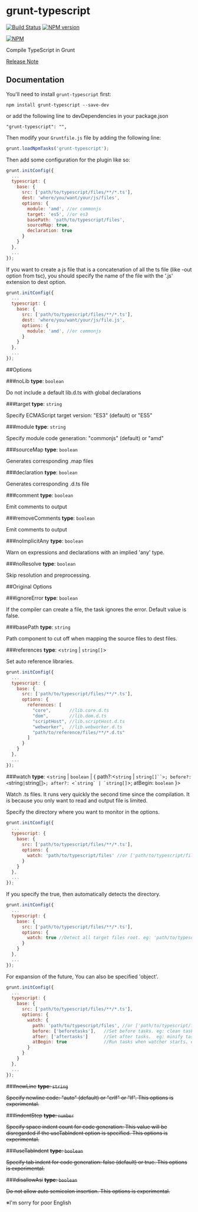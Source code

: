 grunt-typescript
================
[![Build Status](https://travis-ci.org/k-maru/grunt-typescript.png?branch=master)](https://travis-ci.org/k-maru/grunt-typescript) [![NPM version](https://badge.fury.io/js/grunt-typescript.png)](http://badge.fury.io/js/grunt-typescript)

[![NPM](https://nodei.co/npm/grunt-typescript.png?downloads=true)](https://nodei.co/npm/grunt-typescript/)

Compile TypeScript in Grunt

[Release Note](CHANGELOG.md)

## Documentation
You'll need to install `grunt-typescript` first:

```
npm install grunt-typescript --save-dev
```

or add the following line to devDependencies in your package.json

```
"grunt-typescript": "",
```

Then modify your `Gruntfile.js` file by adding the following line:

```js
grunt.loadNpmTasks('grunt-typescript');
```

Then add some configuration for the plugin like so:

```js
grunt.initConfig({
  ...
  typescript: {
    base: {
      src: ['path/to/typescript/files/**/*.ts'],
      dest: 'where/you/want/your/js/files',
      options: {
        module: 'amd', //or commonjs
        target: 'es5', //or es3
        basePath: 'path/to/typescript/files',
        sourceMap: true,
        declaration: true
      }
    }
  },
  ...
});
```

If you want to create a js file that is a concatenation of all the ts file (like -out option from tsc),
you should specify the name of the file with the '.js' extension to dest option.

```js
grunt.initConfig({
  ...
  typescript: {
    base: {
      src: ['path/to/typescript/files/**/*.ts'],
      dest: 'where/you/want/your/js/file.js',
      options: {
        module: 'amd', //or commonjs
      }
    }
  },
  ...
});
```

##Options

###noLib
**type**: `boolean`

Do not include a default lib.d.ts with global declarations

###target
**type**: `string`

Specify ECMAScript target version: "ES3" (default) or "ES5"

###module
**type**: `string`

Specify module code generation: "commonjs" (default) or "amd"

###sourceMap
**type**: `boolean`

Generates corresponding .map files

###declaration
**type**: `boolean`

Generates corresponding .d.ts file

###comment
**type**: `boolean`

Emit comments to output

###removeComments
**type**: `boolean`

Emit comments to output

###noImplicitAny
**type**: `boolean`

Warn on expressions and declarations with an implied 'any' type.

###noResolve
**type**: `boolean`

Skip resolution and preprocessing.

##Original Options

###ignoreError
**type**: `boolean`

If the compiler can create a file, the task ignores the error.
Default value is false.

###basePath
**type**: `string`

Path component to cut off when mapping the source files to dest files.

###references
**type**: <`string` | `string[]`>

Set auto reference libraries.

```js
grunt.initConfig({
  ...
  typescript: {
    base: {
      src: ['path/to/typescript/files/**/*.ts'],
      options: {
        references: [
          "core",       //lib.core.d.ts
          "dom",        //lib.dom.d.ts
          "scriptHost", //lib.scriptHost.d.ts
          "webworker",  //lib.webworker.d.ts
          "path/to/reference/files/**/*.d.ts"
        ]
      }
    }
  },
  ...
});
```

###watch
**type**: <`string` | `boolean` | { path?:<`string` | `string[]``>; before?: <`string` | `string[]``>; after?: <`string` | `string[]``>; atBegin: `boolean` }>

Watch .ts files.
It runs very quickly the second time since the compilation. It is because you only want to read and output file is limited.

Specify the directory where you want to monitor in the options.

```js
grunt.initConfig({
  ...
  typescript: {
    base: {
      src: ['path/to/typescript/files/**/*.ts'],
      options: {
        watch: 'path/to/typescript/files' //or ['path/to/typescript/files1', 'path/to/typescript/files2']
      }
    }
  },
  ...
});
```

If you specify the true, then automatically detects the directory.

```js
grunt.initConfig({
  ...
  typescript: {
    base: {
      src: ['path/to/typescript/files/**/*.ts'],
      options: {
        watch: true //Detect all target files root. eg: 'path/to/typescript/files/'
      }
    }
  },
  ...
});
```

For expansion of the future, You can also be specified 'object'.

```js
grunt.initConfig({
  ...
  typescript: {
    base: {
      src: ['path/to/typescript/files/**/*.ts'],
      options: {
        watch: {
          path: 'path/to/typescript/files', //or ['path/to/typescript/files1', 'path/to/typescript/files2']
          before: ['beforetasks'],   //Set before tasks. eg: clean task
          after: ['aftertasks']      //Set after tasks.  eg: minify task
          atBegin: true              //Run tasks when watcher starts. default false
        }
      }
    }
  },
  ...
});
```

###~~newLine~~
~~**type**: `string`~~

~~Specify newline code: "auto" (default) or "crlf" or "lf". This options is experimental.~~

###~~indentStep~~
~~**type**: `number`~~

~~Specify space indent count for code generation: This value will be disregarded if the useTabIndent option is specified. This options is experimental.~~

###~~useTabIndent~~
~~**type**: `boolean`~~

~~Specify tab indent for code generation: false (default) or true. This options is experimental.~~

###~~disallowAsi~~
~~**type**: `boolean`~~

~~Do not allow auto semicolon insertion. This options is experimental.~~

※I'm sorry for poor English
